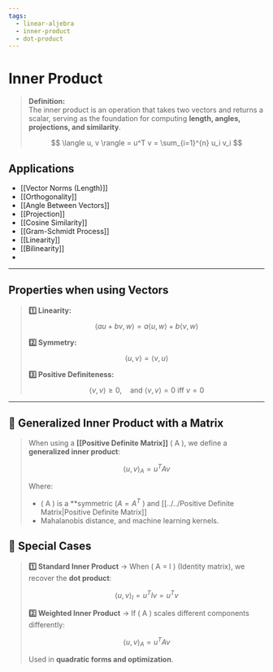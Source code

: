 ```yaml
---
tags:
  - linear-aljebra
  - inner-product
  - dot-product
---
```


# Inner Product

> **Definition:**  
> The inner product is an operation that takes two vectors and returns a scalar, serving as the foundation for computing **length, angles, projections, and similarity**.
> 
> $$
 \langle u, v \rangle = u^T v = \sum_{i=1}^{n} u_i v_i
 $$

## Applications
- [[Vector Norms (Length)]]
- [[Orthogonality]]
- [[Angle Between Vectors]]
- [[Projection]]
- [[Cosine Similarity]]
- [[Gram-Schmidt Process]]
- [[Linearity]]
- [[Bilinearity]]
- 

---

## **Properties when using Vectors**
> **1️⃣ Linearity:**  
> $$\langle au + bv, w \rangle = a \langle u, w \rangle + b \langle v, w \rangle$$
>
> **2️⃣ Symmetry:**  
> $$\langle u, v \rangle = \langle v, u \rangle$$
>
> **3️⃣ Positive Definiteness:**  
> $$\langle v, v \rangle \geq 0, \quad \text{and } \langle v, v \rangle = 0 \text{ iff } v = 0$$

---
## 📌 Generalized Inner Product with a Matrix
> When using a **[[Positive Definite Matrix]]** \( A \), we define a **generalized inner product**:
> 
> $$
 \langle u, v \rangle_A = u^T A v
 $$
> 
> Where:
> - \( A \) is a **symmetric ($A = A^T$ ) and [[../../Positive Definite Matrix|Positive Definite Matrix]]
> - Mahalanobis distance, and machine learning kernels.

## 📌 Special Cases
> **1️⃣ Standard Inner Product** → When \( A = I \) (Identity matrix), we recover the **dot product**:
> 
> $$\langle u, v \rangle_I = u^T I v = u^T v$$
> 
> **2️⃣ Weighted Inner Product** → If \( A \) scales different components differently:
> 
> $$\langle u, v \rangle_A = u^T A v$$
> 
> Used in **quadratic forms and optimization**.




